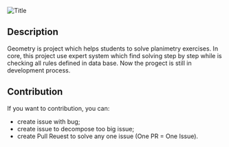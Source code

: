 <img src="https://github.com/ruca905/Geometry/blob/add_readme/title.png?raw=true" 
     alt="Title">

## Description
Geometry is project which helps students to solve planimetry exercises. In core, this project use expert system which find solving step by step while is checking all rules defined in data base. Now the progect is still in development process. 

## Contribution
If you want to contribution, you can:
- create issue with bug;
- create issue to decompose too big issue;
- create Pull Reuest to solve any one issue (One PR = One Issue).
